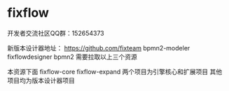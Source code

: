 fixflow
=======

开发者交流社区QQ群：152654373

新版本设计器地址：
https://github.com/fixteam
bpmn2-modeler
fixflowdesigner
bpmn2
需要拉取以上三个资源


本资源下面
fixflow-core
fixflow-expand
两个项目为引擎核心和扩展项目
其他项目均为版本设计器项目

